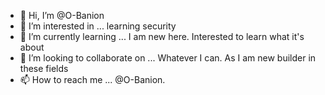 - 👋 Hi, I’m @O-Banion
- 👀 I’m interested in ... learning security 
- 🌱 I’m currently learning ... I am new here. Interested to learn what it's about 
- 💞️ I’m looking to collaborate on ... Whatever I can. As I am new builder in these fields
- 📫 How to reach me ... @O-Banion.

<!---
O-Banion/O-Banion is a ✨ special ✨ repository because its `README.md` (this file) appears on your GitHub profile.
You can click the Preview link to take a look at your changes.
--->
